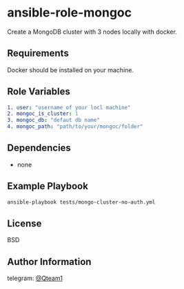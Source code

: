 # ansible-role-mongoc

Create a MongoDB cluster with 3 nodes locally with docker.

## Requirements

Docker should be installed on your machine.

## Role Variables

```yaml
1. user: "username of your locl machine"
2. mongoc_is_cluster: 1
3. mongoc_db: "defaut db name"
4. mongoc_path: "path/to/your/mongoc/folder"
```

## Dependencies

- none

## Example Playbook

```bash
ansible-playbook tests/mongo-cluster-no-auth.yml
```

## License

BSD

## Author Information

telegram: [@Qteam1](https://t.me/Qteam1)
